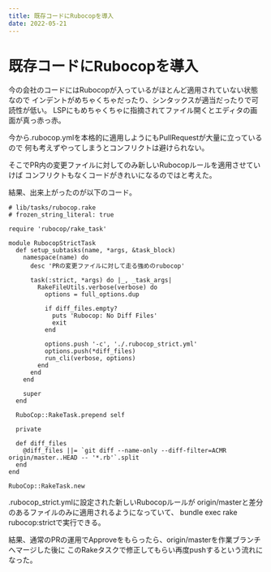 ```yaml
---
title: 既存コードにRubocopを導入
date: 2022-05-21
---
```


# 既存コードにRubocopを導入

今の会社のコードにはRubocopが入っているがほとんど適用されていない状態なので
インデントがめちゃくちゃだったり、シンタックスが適当だったりで可読性が低い。
LSPにもめちゃくちゃに指摘されてファイル開くとエディタの画面が真っ赤っ赤。

今から.rubocop.ymlを本格的に適用しようにもPullRequestが大量に立っているので
何も考えずやってしまうとコンフリクトは避けられない。

そこでPR内の変更ファイルに対してのみ新しいRubocopルールを適用させていけば
コンフリクトもなくコードがきれいになるのではと考えた。

結果、出来上がったのが以下のコード。

```language-ruby
# lib/tasks/rubocop.rake
# frozen_string_literal: true

require 'rubocop/rake_task'

module RubocopStrictTask
  def setup_subtasks(name, *args, &task_block)
    namespace(name) do
      desc 'PRの変更ファイルに対して走る強めのrubocop'

      task(:strict, *args) do |_, _task_args|
        RakeFileUtils.verbose(verbose) do
          options = full_options.dup

          if diff_files.empty?
            puts 'Rubocop: No Diff Files'
            exit
          end

          options.push '-c', './.rubocop_strict.yml'
          options.push(*diff_files)
          run_cli(verbose, options)
        end
      end
    end

    super
  end

  RuboCop::RakeTask.prepend self

  private

  def diff_files
    @diff_files ||= `git diff --name-only --diff-filter=ACMR origin/master..HEAD -- '*.rb'`.split
  end
end

RuboCop::RakeTask.new
```

.rubocop_strict.ymlに設定された新しいRubocopルールが
origin/masterと差分のあるファイルのみに適用されるようになっていて、
bundle exec rake rubocop:strictで実行できる。

結果、通常のPRの運用でApproveをもらったら、origin/masterを作業ブランチへマージした後に
このRakeタスクで修正してもらい再度pushするという流れになった。
